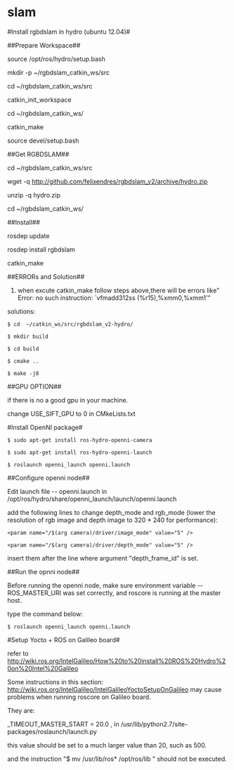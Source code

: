 slam
====

#Install rgbdslam in hydro (ubuntu 12.04)#


##Prepare Workspace##

source /opt/ros/hydro/setup.bash

mkdir -p ~/rgbdslam_catkin_ws/src

cd ~/rgbdslam_catkin_ws/src

catkin_init_workspace

cd ~/rgbdslam_catkin_ws/

catkin_make

source devel/setup.bash


##Get RGBDSLAM##

cd ~/rgbdslam_catkin_ws/src

wget -q http://github.com/felixendres/rgbdslam_v2/archive/hydro.zip

unzip -q hydro.zip

cd ~/rgbdslam_catkin_ws/

##Install##

rosdep update

rosdep install rgbdslam

catkin_make
 
##ERRORs and Solution##

1. when excute catkin_make follow steps above,there will be errors like" Error: no such instruction: `vfmadd312ss (%r15),%xmm0,%xmm1'"

solutions:

`$ cd  ~/catkin_ws/src/rgbdslam_v2-hydro/`

`$ mkdir build`
 
`$ cd build`
 
`$ cmake ..`
 
`$ make -j8`

##GPU OPTION##

if there is no a good gpu in your machine.

change USE_SIFT_GPU to 0 in CMkeLists.txt

#Install OpenNI package#

`$ sudo apt-get install ros-hydro-openni-camera`

`$ sudo apt-get install ros-hydro-openni-launch`
 
`$ roslaunch openni_launch openni.launch`

##Configure openni node##

Edit launch file -- openni.launch in /opt/ros/hydro/share/openni_launch/launch/openni.launch

add the following lines to change depth_mode and rgb_mode (lower the resolution of rgb image and depth image to 320 * 240 for performance):

`<param name="/$(arg camera)/driver/image_mode" value="5" />`

`<param name="/$(arg camera)/driver/depth_mode" value="5" />`

insert them after the line where argument "depth_frame_id" is set.

##Run the opnni node##

Before running the openni node, make sure environment variable -- ROS_MASTER_URI was set correctly, and roscore is running at the master host.

type the command below:

`$ roslaunch openni_launch openni.launch`


#Setup Yocto + ROS on Galileo board#

refer to http://wiki.ros.org/IntelGalileo/How%20to%20install%20ROS%20Hydro%20on%20Intel%20Galileo

Some instructions in this section: http://wiki.ros.org/IntelGalileo/IntelGalileoYoctoSetupOnGalileo may cause problems when running roscore on Galileo board. 

They are:

_TIMEOUT_MASTER_START = 20.0 ,  in /usr/lib/python2.7/site-packages/roslaunch/launch.py

this value should be set to a much larger value than 20, such as 500.

and the instruction "$ mv /usr/lib/ros* /opt/ros/lib "  should not be executed.
